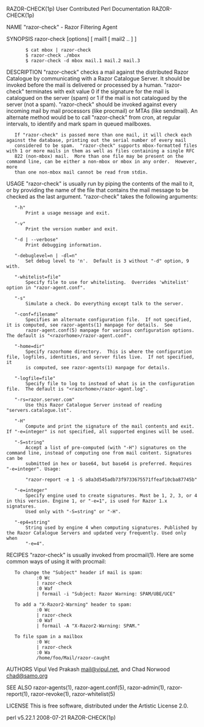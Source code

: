 RAZOR-CHECK(1p)                                         User Contributed Perl Documentation                                        RAZOR-CHECK(1p)

NAME
       "razor-check" - Razor Filtering Agent

SYNOPSIS
           razor-check [options]  [ mail1 [ mail2 .. ] ]

           $ cat mbox | razor-check
           $ razor-check ./mbox
           $ razor-check -d mbox mail.1 mail.2 mail.3

DESCRIPTION
       "razor-check" checks a mail against the distributed Razor Catalogue by communicating with a Razor Catalogue Server. It should be invoked
       before the mail is delivered or processed by a human. "razor-check" terminates with exit value 0 if the signature for the mail is
       catalogued on the server (spam) or 1 if the mail is not catalogued by the server (not a spam). "razor-check" should be invoked against
       every incoming mail by mail processors (like procmail) or MTAs (like sendmail). An alternate method would be to call "razor-check" from
       cron, at regular intervals, to identify and mark spam in queued mailboxes.

       If "razor-check" is passed more than one mail, it will check each against the database, printing out the serial number of every mail
       considered to be spam.  "razor-check" supports mbox-formatted files with 1 or more mails in them as well as files containing a single RFC
       822 (non-mbox) mail.  More than one file may be present on the command line, can be either a non-mbox or mbox in any order.  However, more
       than one non-mbox mail cannot be read from stdin.

USAGE
       "razor-check" is usually run by piping the contents of the mail to it, or by providing the name of the file that contains the mail message
       to be checked as the last argument. "razor-check" takes the following arguments:

       "-h"
           Print a usage message and exit.

       "-v"
           Print the version number and exit.

       "-d | --verbose"
           Print debugging information.

       "-debuglevel=n | -dl=n"
           Set debug level to 'n'.  Default is 3 without "-d" option, 9 with.

       "-whitelist=file"
           Specify file to use for whitelisting.  Overrides 'whitelist' option in "razor-agent.conf".

       "-s"
           Simulate a check. Do everything except talk to the server.

       "-conf=filename"
           Specifies an alternate configuration file.  If not specified, it is computed, see razor-agents(1) manpage for details.  See
           razor-agent.conf(5) manpage for various configuration options.  The default is "<razorhome>/razor-agent.conf".

       "-home=dir"
           Specify razorhome directory.  This is where the configuration file, logfiles, identities, and server files live.  If not specified, it
           is computed, see razor-agents(1) manpage for details.

       "-logfile=file"
           Specify file to log to instead of what is in the configuration file.  The default is "<razorhome>/razor-agent.log".

       "-rs=razor.server.com"
           Use this Razor Catalogue Server instead of reading "servers.catalogue.lst".

       "-H"
           Compute and print the signature of the mail contents and exit. If "-e=integer" is not specified, all supported engines will be used.

       "-S=string"
           Accept a list of pre-computed (with "-H") signatures on the command line, instead of computing one from mail content. Signatures can be
           submitted in hex or base64, but base64 is preferred. Requires "-e=integer". Usage:

           "razor-report -e 1 -S a8a3d545adb73f9733675571ffeaf10cba87745b"

       "-e=integer"
           Specify engine used to create signatures. Must be 1, 2, 3, or 4 in this version. Engine 1, or "-e=1", is used for Razor 1.x signatures.
           Used only with "-S=string" or "-H".

       "-ep4=string"
           String used by engine 4 when computing signatures. Published by the Razor Catalogue Servers and updated very frequently. Used only when
           "-e=4".

RECIPES
       "razor-check" is usually invoked from procmail(1). Here are some common ways of using it with procmail:

       To change the "Subject" header if mail is spam:
               :0 Wc
               | razor-check
               :0 Waf
               | formail -i "Subject: Razor Warning: SPAM/UBE/UCE"

       To add a "X-Razor2-Warning" header to spam:
               :0 Wc
               | razor-check
               :0 Waf
               | formail -A "X-Razor2-Warning: SPAM."

       To file spam in a mailbox
               :0 Wc
               | razor-check
               :0 Wa
               /home/foo/Mail/razor-caught

AUTHORS
       Vipul Ved Prakash <mail@vipul.net>, and Chad Norwood <chad@samo.org>

SEE ALSO
       razor-agents(1), razor-agent.conf(5), razor-admin(1), razor-report(1), razor-revoke(1), razor-whitelist(5)

LICENSE
       This is free software, distributed under the Artistic License 2.0.

perl v5.22.1                                                        2008-07-21                                                     RAZOR-CHECK(1p)
